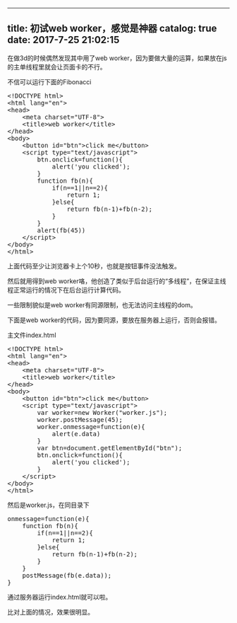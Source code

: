 
---
title: 初试web worker，感觉是神器
catalog: true
date: 2017-7-25 21:02:15
---

在做3d的时候偶然发现其中用了web worker，因为要做大量的运算，如果放在js的主单线程里就会让页面卡的不行。

不信可以运行下面的Fibonacci<!--more-->
<pre>&lt;!DOCTYPE html&gt;
&lt;html lang="en"&gt;
&lt;head&gt;
    &lt;meta charset="UTF-8"&gt;
    &lt;title&gt;web worker&lt;/title&gt;
&lt;/head&gt;
&lt;body&gt;
    &lt;button id="btn"&gt;click me&lt;/button&gt;
    &lt;script type="text/javascript"&gt;
        btn.onclick=function(){
            alert('you clicked');
        }
        function fb(n){
            if(n==1||n==2){
                return 1;
            }else{
                return fb(n-1)+fb(n-2);
            }
        }
        alert(fb(45))
    &lt;/script&gt;
&lt;/body&gt;
&lt;/html&gt;</pre>
上面代码至少让浏览器卡上个10秒，也就是按钮事件没法触发。

然后就用得到web worker咯，他创造了类似于后台运行的“多线程”，在保证主线程正常运行的情况下在后台运行计算代码。

一些限制貌似是web worker有同源限制，也无法访问主线程的dom。

下面是web worker的代码，因为要同源，要放在服务器上运行，否则会报错。

主文件index.html
<pre>&lt;!DOCTYPE html&gt;
&lt;html lang="en"&gt;
&lt;head&gt;
    &lt;meta charset="UTF-8"&gt;
    &lt;title&gt;web worker&lt;/title&gt;
&lt;/head&gt;
&lt;body&gt;
    &lt;button id="btn"&gt;click me&lt;/button&gt;
    &lt;script type="text/javascript"&gt;
        var worker=new Worker("worker.js");
        worker.postMessage(45);
        worker.onmessage=function(e){
            alert(e.data)
        }
        var btn=document.getElementById("btn");
        btn.onclick=function(){
            alert('you clicked');
        }
    &lt;/script&gt;
&lt;/body&gt;
&lt;/html&gt;</pre>
然后是worker.js，在同目录下
<pre>onmessage=function(e){
    function fb(n){
        if(n==1||n==2){
            return 1;
        }else{
            return fb(n-1)+fb(n-2);
        }
    }
    postMessage(fb(e.data));
}</pre>
通过服务器运行index.html就可以啦。

比对上面的情况，效果很明显。
